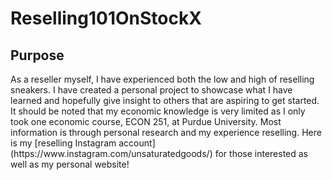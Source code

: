 # Reselling101OnStockX
## Purpose
<p>As a reseller myself, I have experienced both the low and high of reselling sneakers. I have created a personal project to showcase what I have 
learned and hopefully give insight to others that are aspiring to get started. It should be noted that my economic knowledge is very limited as 
I only took one economic course, ECON 251, at Purdue University. Most information is through personal research and my experience reselling. 
Here is my [reselling Instagram account](https://www.instagram.com/unsaturatedgoods/) for those interested as well as my personal website!</p>
